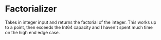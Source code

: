 # Factorializer

Takes in integer input and returns the factorial of the integer.  This works up to a point, then exceeds the Int64 capacity and I haven't spent much time on the high end edge case.
